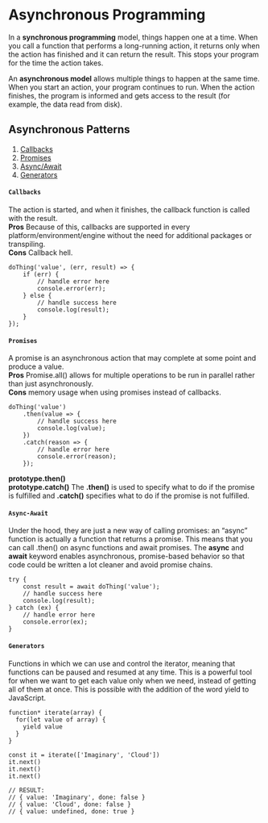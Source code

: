# Asynchronous Programming
In a **synchronous programming** model, things happen one at a time. 
When you call a function that performs a long-running action, it returns only when the action has finished and it can return the result. 
This stops your program for the time the action takes.<br/>

An **asynchronous model** allows multiple things to happen at the same time. When you start an action, your program continues to run. 
When the action finishes, the program is informed and gets access to the result (for example, the data read from disk).

## Asynchronous Patterns
1. [Callbacks](#Callbacks)<br/>
2. [Promises](#Promises)<br/>
3. [Async/Await](#Async-Await)<br/>
4. [Generators](#Generators)<br/>

#### `Callbacks`
The action is started, and when it finishes, the callback function is called with the result.<br/>
**Pros** Because of this, callbacks are supported in every platform/environment/engine without the need for additional packages or transpiling.<br/>
**Cons** Callback hell.
```
doThing('value', (err, result) => {
    if (err) {
        // handle error here
        console.error(err);
    } else {
        // handle success here
        console.log(result);
    }
});
```

#### `Promises`
A promise is an asynchronous action that may complete at some point and produce a value.<br/>
**Pros**  Promise.all() allows for multiple operations to be run in parallel rather than just asynchronously.<br/>
**Cons** memory usage when using promises instead of callbacks.
```
doThing('value')
    .then(value => {
        // handle success here
        console.log(value);
    })
    .catch(reason => {
        // handle error here
        console.error(reason);
    });
```
**prototype.then()<br/>
prototype.catch()**
The **.then()** is used to specify what to do if the promise is fulfilled and **.catch()** specifies what to do if the promise is not fulfilled.

#### `Async-Await`
Under the hood, they are just a new way of calling promises: an “async” function is actually a function that returns a promise. This means that you can call .then() on async functions and await promises.
The **async** and **await** keyword enables asynchronous, promise-based behavior so that code could be written a lot cleaner and avoid promise chains.

```
try {
    const result = await doThing('value');
    // handle success here
    console.log(result);
} catch (ex) {
    // handle error here
    console.error(ex);
}
```

#### `Generators`
Functions in which we can use and control the iterator, meaning that functions can be paused and resumed at any time. This is a powerful tool for when we want to get each value only when we need, instead of getting all of them at once. This is possible with the addition of the word yield to JavaScript.
```
function* iterate(array) {
  for(let value of array) {
    yield value
  }
}

const it = iterate(['Imaginary', 'Cloud'])
it.next()
it.next()
it.next()

// RESULT:
// { value: 'Imaginary', done: false }
// { value: 'Cloud', done: false }
// { value: undefined, done: true }
```
